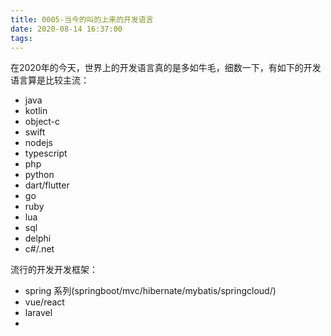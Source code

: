 ```yaml
---
title: 0005-当今的叫的上来的开发语言
date: 2020-08-14 16:37:00
tags:
---
```

在2020年的今天，世界上的开发语言真的是多如牛毛，细数一下，有如下的开发语言算是比较主流：
* java
* kotlin
* object-c
* swift
* nodejs
* typescript
* php
* python
* dart/flutter
* go
* ruby
* lua
* sql
* delphi
* c#/.net

流行的开发开发框架：
* spring 系列(springboot/mvc/hibernate/mybatis/springcloud/)
* vue/react
* laravel
* 